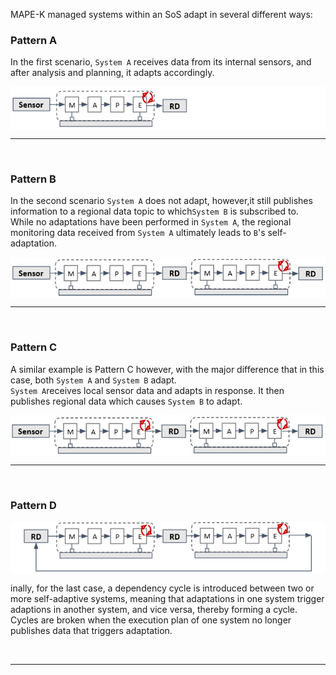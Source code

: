 MAPE-K managed systems within an SoS adapt in several different ways:
 
<a name="pa"></a>
### Pattern A

In the first scenario, ``System A`` receives data from its internal sensors, and after analysis and planning, it adapts accordingly.

<img align="center" width="600" src="/images/ptn-A.PNG">

<br>

---

<br>


<a name="pb"></a>
### Pattern B

In the second scenario ``System A`` does not adapt, however,it still publishes information to a regional data topic to which``System B`` is subscribed to.<br>
While no adaptations have been performed in ``System A``, the regional monitoring data received from ``System A``  ultimately leads to ``B``'s self-adaptation. 

<img align="center" width="600" src="/images/ptn-B.PNG">



<br>

---

<br>
<a name="pc"></a>

### Pattern C

 A similar example is Pattern C however, with the major difference that in this case, both ``System A`` and ``System B`` adapt.<br>
 ``System A``receives local sensor data and adapts in response. It then publishes regional data which causes ``System B`` to adapt.


<img align="center" width="600" src="/images/ptn-C.PNG">


<br>

---

<br>

<a name="pd"></a>
### Pattern D

<img align="center" width="600" src="/images/ptn-D.PNG">


inally, for the last case, a dependency cycle is introduced between two or more self-adaptive systems, meaning that adaptations in one system
trigger adaptions in another system, and vice versa, thereby forming a cycle.  
Cycles are broken when the execution plan of one system no longer publishes data that triggers adaptation.



<br>

---

<br>
